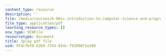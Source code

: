 ```yaml
---
content_type: resource
description: ''
file: /media/courses/6-00sc-introduction-to-computer-science-and-programming-spring-2011/9f4cfbf062b97743834cf92898f1e260_B8is52oxHBw.pdf
file_type: application/pdf
learning_resource_types: []
ocw_type: OCWFile
resourcetype: Document
title: 3play pdf file
uid: 9f4cfbf0-62b9-7743-834c-f92898f1e260
---
```

